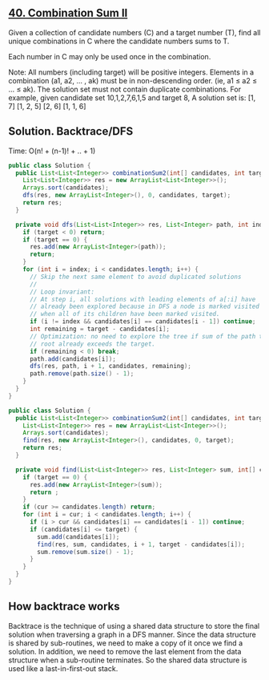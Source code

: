 ## [40. Combination Sum II](https://leetcode.com/problems/combination-sum-ii/)

Given a collection of candidate numbers (C) and a target number (T), find all unique combinations in C where the candidate numbers sums to T.

Each number in C may only be used once in the combination.

Note:
All numbers (including target) will be positive integers.
Elements in a combination (a1, a2, … , ak) must be in non-descending order. (ie, a1 ≤ a2 ≤ … ≤ ak).
The solution set must not contain duplicate combinations.
For example, given candidate set 10,1,2,7,6,1,5 and target 8, 
A solution set is: 
[1, 7] 
[1, 2, 5] 
[2, 6] 
[1, 1, 6] 

## Solution. Backtrace/DFS

Time: O(n! + (n-1)! + .. + 1)

```java
public class Solution {
  public List<List<Integer>> combinationSum2(int[] candidates, int target) {
    List<List<Integer>> res = new ArrayList<List<Integer>>();
    Arrays.sort(candidates);
    dfs(res, new ArrayList<Integer>(), 0, candidates, target);
    return res;
  }

  private void dfs(List<List<Integer>> res, List<Integer> path, int index, int[] candidates, int target) {
    if (target < 0) return;
    if (target == 0) {
      res.add(new ArrayList<Integer>(path));
      return;
    }
    for (int i = index; i < candidates.length; i++) {
      // Skip the next same element to avoid duplicated solutions
      //
      // Loop invariant:
      // At step i, all solutions with leading elements of a[:i] have
      // already been explored because in DFS a node is marked visited
      // when all of its children have been marked visited.
      if (i != index && candidates[i] == candidates[i - 1]) continue;
      int remaining = target - candidates[i];
      // Optimization: no need to explore the tree if sum of the path to its
      // root already exceeds the target.
      if (remaining < 0) break;
      path.add(candidates[i]);
      dfs(res, path, i + 1, candidates, remaining);
      path.remove(path.size() - 1);
    }
  }
}
```

```java
public class Solution {
  public List<List<Integer>> combinationSum2(int[] candidates, int target) {
    List<List<Integer>> res = new ArrayList<List<Integer>>();
    Arrays.sort(candidates);
    find(res, new ArrayList<Integer>(), candidates, 0, target);
    return res;
  }

  private void find(List<List<Integer>> res, List<Integer> sum, int[] candidates, int cur, int target) {
    if (target == 0) {
      res.add(new ArrayList<Integer>(sum));
      return ;
    }
    if (cur >= candidates.length) return;
    for (int i = cur; i < candidates.length; i++) {
      if (i > cur && candidates[i] == candidates[i - 1]) continue;
      if (candidates[i] <= target) {
        sum.add(candidates[i]);
        find(res, sum, candidates, i + 1, target - candidates[i]);
        sum.remove(sum.size() - 1);
      }
    }
  }
}
```

## How backtrace works

Backtrace is the technique of using a shared data structure to store the final solution when traversing a graph in a DFS manner.
Since the data structure is shared by sub-routines, we need to make a copy of it once we find a solution. In addition, we need to remove the last element from the data structure when a sub-routine terminates. So the shared data structure is used like a last-in-first-out stack.
